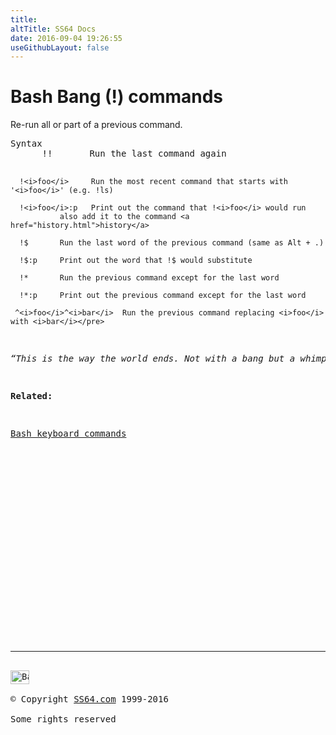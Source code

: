 ```yaml
---
title:
altTitle: SS64 Docs
date: 2016-09-04 19:26:55
useGithubLayout: false
---
```

<!-- #BeginLibraryItem "/Library/head_osx.lbi" --><!-- #EndLibraryItem --><h1>Bash Bang (!) commands</h1> 
<p>Re-run all or part of a previous command. </p>
<pre>Syntax
      !!       Run the last command again

      !<i>foo</i>     Run the most recent command that starts with '<i>foo</i>' (e.g. !ls)

      !<i>foo</i>:p   Print out the command that !<i>foo</i> would run
               also add it to the command <a href="history.html">history</a>

      !$       Run the last word of the previous command (same as Alt + .)

      !$:p     Print out the word that !$ would substitute

      !*       Run the previous command except for the last word

      !*:p     Print out the previous command except for the last word

     ^<i>foo</i>^<i>bar</i>  Run the previous command replacing <i>foo</i> with <i>bar</i></pre>
<p class="quote"><i>“This is the way the world ends. Not with a bang but a whimper” - T.S. Eliot (The Hollow Men)</i></p>
<p><b>Related:</b></p>
<p><a href="syntax-bashkeyboard.html">Bash keyboard commands</a></p><!-- #BeginLibraryItem "/Library/foot_osx.lbi" --><p>
<!-- OSX300 -->
<ins class="adsbygoogle" style="display:inline-block;width:300px;height:250px" data-ad-client="ca-pub-6140977852749469" data-ad-slot="1823340303"></ins>
<script>
(adsbygoogle = window.adsbygoogle || []).push({});
</script></p>
<hr>
<div id="bl" class="footer"><a href="bang.html#"><img src="../images/top.png" width="30" height="22" alt="Back to the Top"></a></div>
<div id="br" class="footer, tagline">© Copyright <a href="http://ss64.com/">SS64.com</a> 1999-2016<br>
Some rights reserved</div><!-- #EndLibraryItem -->
